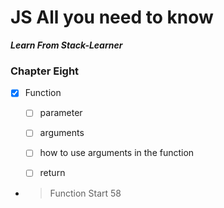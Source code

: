 # JS All you need to know

**_Learn From Stack-Learner_**

### Chapter Eight

- [x] Function
    - [ ] parameter
    - [ ] arguments
    - [ ] how to use arguments in the function
    - [ ] return


- > Function Start 58
